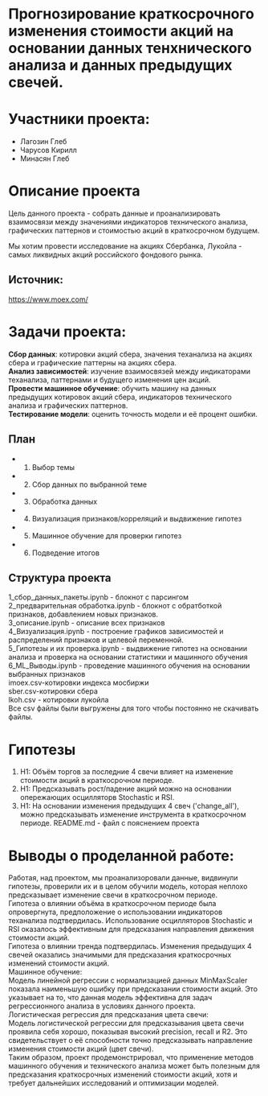 # Прогнозирование краткосрочного изменения стоимости акций на основании данных тенхнического анализа и данных предыдущих свечей.
# Участники проекта:
* Лагозин Глеб
* Чарусов Кирилл
* Минасян Глеб

# Описание проекта

Цель данного проекта - собрать данные и проанализировать взаимосвязи между значениями индикаторов технического анализа, графических паттернов и стоимостью акций в краткосрочном будущем.

Мы хотим провести исследование на акциях Сбербанка, Лукойла - самых ликвидных акций российского фондового рынка.

## Источник:
https://www.moex.com/

# Задачи проекта:

**Сбор данных**: котировки акций сбера, значения теханализа на акциях сбера и графические паттерны на акциях сбера.\
**Анализ зависимостей**: изучение взаимосвязей между индикаторами теханализа, паттернами и будущего изменения цен акций.\
**Провести машинное обучение**: обучить машину на данных предыдущих котировок акций сбера, индикаторов технического анализа и графических паттернов.\
**Тестирование модели**: оценить точность модели и её процент ошибки.



## План
* 1. Выбор темы
* 2. Сбор данных по выбранной теме
* 3. Обработка данных
* 4. Визуализация признаков/корреляций и выдвижение гипотез
* 5. Машинное обучение для проверки гипотез
* 6. Подведение итогов

## Структура проекта
1_сбор_данных_пакеты.ipynb - блокнот с парсингом\
2_предварительная обработка.ipynb - блокнот с обратботкой признаков, добавлением новых признаков.\
3_описание.ipynb - описание всех признаков\
4_Визуализация.ipynb - построение графиков зависимостей и распределений признаков и целевой переменной.\
5_Гипотезы и их проверка.ipynb - выдвижение гипотез на основании анализа и проверка на основании статистики и машинного обучения\
6_ML_Выводы.ipynb - проведение машинного обучения на основании выбранных признаков\
imoex.csv-котировки индекса мосбиржи\
sber.csv-котировки сбера\
lkoh.csv - котировки лукойла\
Все csv файлы были выгружены для того чтобы постоянно не скачивать файлы.

# Гипотезы
1. Н1: Объём торгов за последние 4 свечи влияет на изменение стоимости акций в краткосрочном периоде.
2. Н1: Предсказывать рост/падение акций можно на основании опережающих осцилляторв Stochastic и RSI.
3. Н1: На основании изменения предыдущих 4 свеч ('change_all'), можно предсказывать изменение инструмента в краткосрочном периоде.
README.md - файл с пояснением проекта

# Выводы о проделанной работе:
Работая, над проектом, мы проанализоровали данные, видвинули гипотезы, проверили их и в целом обучили модель, которая неплохо предсказывает изменение свечи в краткосрочном периоде. \
Гипотеза о влиянии объёма в краткосрочном периоде была опровергнута, предположение о использовании индикаторов теханализа подтвердилась. Использование осцилляторов Stochastic и RSI оказалось эффективным для предсказания направления движения стоимости акций.\
Гипотеза о влиянии тренда подтвердилась. Изменения предыдущих 4 свечей оказались значимыми для предсказания краткосрочных изменений стоимости акций.\
Машинное обучение:\
Модель линейной регрессии с нормализацией данных MinMaxScaler показала наименьшую ошибку при предсказании стоимости акций. Это указывает на то, что данная модель эффективна для задач регрессионного анализа в условиях данного проекта.\
Логистическая регрессия для предсказания цвета свечи:\
Модель логистической регрессии для предсказывания цвета свечи проявила себя хорошо, показывая высокий precision, recall и R2. Это свидетельствует о её способности точно предсказывать направление изменения стоимости акций (цвет свечи).\
Таким образом, проект продемонстрировал, что применение методов машинного обучения и технического анализа может быть полезным для предсказания краткосрочных изменений стоимости акций, хотя и требует дальнейших исследований и оптимизации моделей.
